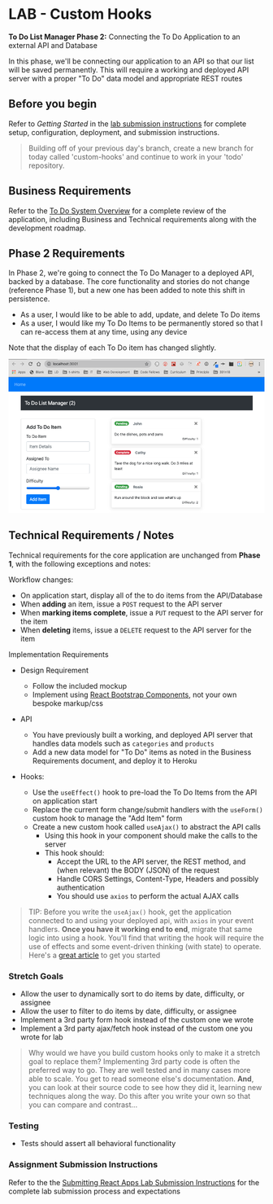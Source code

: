 # LAB - Custom Hooks

**To Do List Manager Phase 2:** Connecting the To Do Application to an external API and Database

In this phase, we'll be connecting our application to an API so that our list will be saved permanently. This will require a working and deployed API server with a proper "To Do" data model and appropriate REST routes

## Before you begin

Refer to *Getting Started*  in the [lab submission instructions](../../../reference/submission-instructions/labs/README.md) for complete setup, configuration, deployment, and submission instructions.

> Building off of your previous day's branch, create a new branch for today called 'custom-hooks' and continue to work in your 'todo' repository.

## Business Requirements

Refer to the [To Do System Overview](../../apps-and-libraries/todo/README.md) for a complete review of the application, including Business and Technical requirements along with the development roadmap.

## Phase 2 Requirements

In Phase 2, we're going to connect the To Do Manager to a deployed API, backed by a database. The core functionality and stories do not change (reference Phase 1), but a new one has been added to note this shift in persistence.

- As a user, I would like to be able to add, update, and delete To Do items
- As a user, I would like my To Do Items to be permanently stored so that I can re-access them at any time, using any device

Note that the display of each To Do item has changed slightly.

![To Do Application](todo.png)

## Technical Requirements / Notes

Technical requirements for the core application are unchanged from **Phase 1**, with the following exceptions and notes:

Workflow changes:

- On application start, display all of the to do items from the API/Database
- When **adding** an item, issue a `POST` request to the API server
- When **marking items complete**, issue a `PUT` request to the API server for the item
- When **deleting** items, issue a `DELETE` request to the API server for the item

Implementation Requirements

- Design Requirement
  - Follow the included mockup
  - Implement using [React Bootstrap Components](https://react-bootstrap.github.io/), not your own bespoke markup/css
- API
  - You have previously built a working, and deployed API server that handles data models such as `categories` and `products`
  - Add a new data model for "To Do" items as noted in the Business Requirements document, and deploy it to Heroku

- Hooks:
  - Use the `useEffect()` hook to pre-load the To Do Items from the API on application start
  - Replace the current form change/submit handlers with the `useForm()` custom hook to manage the "Add Item" form
  - Create a new custom hook called `useAjax()` to abstract the API calls
    - Using this hook in your component should make the calls to the server
    - This hook should:
      - Accept the URL to the API server, the REST method, and (when relevant) the BODY (JSON) of the request
      - Handle CORS Settings, Content-Type, Headers and possibly authentication
      - You should use `axios` to perform the actual AJAX calls

> TIP: Before you write the `useAjax()` hook, get the application connected to and using your deployed api, with `axios` in your event handlers. **Once you have it working end to end**, migrate that same logic into using a hook. You'll find that writing the hook will require the use of effects and some event-driven thinking (with state) to operate. Here's a [great article](https://medium.com/swlh/usefetch-a-custom-react-hook-36d5f5819d8) to get you started

### Stretch Goals

- Allow the user to dynamically sort to do items by date, difficulty, or assignee
- Allow the user to filter to do items by date, difficulty, or assignee
- Implement a 3rd party form hook instead of the custom one we wrote
- Implement a 3rd party ajax/fetch hook instead of the custom one you wrote for lab

> Why would we have you build custom hooks only to make it a stretch goal to replace them? Implementing 3rd party code is often the preferred way to go. They are well tested and in many cases more able to scale. You get to read someone else's documentation. **And**, you can look at their source code to see how they did it, learning new techniques along the way. Do this after you write your own so that you can compare and contrast...

### Testing

- Tests should assert all behavioral functionality

### Assignment Submission Instructions

Refer to the the [Submitting React Apps Lab Submission Instructions](../../../reference/submission-instructions/labs/react-apps.md) for the complete lab submission process and expectations
